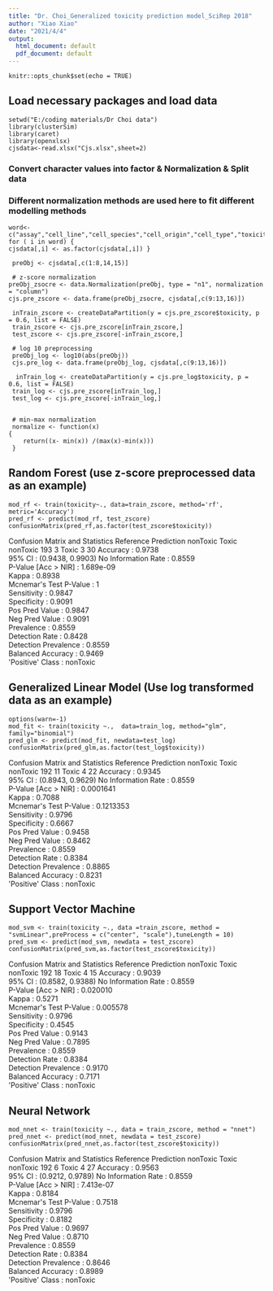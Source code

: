 ```yaml
---
title: "Dr. Choi_Generalized toxicity prediction model_SciRep 2018"
author: "Xiao Xiao"
date: "2021/4/4"
output:
  html_document: default
  pdf_document: default
---
```


```{r setup, include=FALSE}
knitr::opts_chunk$set(echo = TRUE)
```

## Load necessary packages and load data

```{r load data}
setwd("E:/coding materials/Dr Choi data")
library(clusterSim)
library(caret)
library(openxlsx)
cjsdata<-read.xlsx("Cjs.xlsx",sheet=2)
```

### Convert character values into factor & Normalization & Split data

### Different normalization methods are used here to fit different modelling methods 

```{r convert}
word<- c("assay","cell_line","cell_species","cell_origin","cell_type","toxicity")
for ( i in word) {
cjsdata[,i] <- as.factor(cjsdata[,i]) }
 
 preObj <- cjsdata[,c(1:8,14,15)] 
 
 # z-score normalization
preObj_zsocre <- data.Normalization(preObj, type = "n1", normalization = "column")
cjs.pre_zscore <- data.frame(preObj_zsocre, cjsdata[,c(9:13,16)]) 
 
 inTrain_zscore <- createDataPartition(y = cjs.pre_zscore$toxicity, p = 0.6, list = FALSE)
 train_zscore <- cjs.pre_zscore[inTrain_zscore,] 
 test_zscore <- cjs.pre_zscore[-inTrain_zscore,] 
 
 # log 10 preprocessing
 preObj_log <- log10(abs(preObj))
 cjs.pre_log <- data.frame(preObj_log, cjsdata[,c(9:13,16)])
 
  inTrain_log <- createDataPartition(y = cjs.pre_log$toxicity, p = 0.6, list = FALSE)
 train_log <- cjs.pre_zscore[inTrain_log,] 
 test_log <- cjs.pre_zscore[-inTrain_log,] 
 
 
 # min-max normalization
 normalize <- function(x)
{
    return((x- min(x)) /(max(x)-min(x)))
 }

```

## Random Forest (use z-score preprocessed data as an example)

```{r random forest, echo=TRUE}
mod_rf <- train(toxicity~., data=train_zscore, method='rf', metric='Accuracy')
pred_rf <- predict(mod_rf, test_zscore) 
confusionMatrix(pred_rf,as.factor(test_zscore$toxicity))
```

Confusion Matrix and Statistics
          Reference
Prediction nonToxic Toxic
  nonToxic      193     3
  Toxic           3    30
               Accuracy : 0.9738          
                 95% CI : (0.9438, 0.9903)
    No Information Rate : 0.8559          
    P-Value [Acc > NIR] : 1.689e-09       
                  Kappa : 0.8938          
 Mcnemar's Test P-Value : 1               
            Sensitivity : 0.9847          
            Specificity : 0.9091          
         Pos Pred Value : 0.9847          
         Neg Pred Value : 0.9091          
             Prevalence : 0.8559          
         Detection Rate : 0.8428          
   Detection Prevalence : 0.8559          
      Balanced Accuracy : 0.9469          
       'Positive' Class : nonToxic 

## Generalized Linear Model (Use log transformed data as an example)

```{r GLM, echo=TRUE}
options(warn=-1)   
mod_fit <- train(toxicity ~.,  data=train_log, method="glm", family="binomial")
pred_glm <- predict(mod_fit, newdata=test_log)
confusionMatrix(pred_glm,as.factor(test_log$toxicity))
```

Confusion Matrix and Statistics
          Reference
Prediction nonToxic Toxic
  nonToxic      192    11
  Toxic           4    22
               Accuracy : 0.9345          
                 95% CI : (0.8943, 0.9629)
    No Information Rate : 0.8559          
    P-Value [Acc > NIR] : 0.0001641       
                  Kappa : 0.7088          
 Mcnemar's Test P-Value : 0.1213353       
            Sensitivity : 0.9796          
            Specificity : 0.6667          
         Pos Pred Value : 0.9458          
         Neg Pred Value : 0.8462          
             Prevalence : 0.8559          
         Detection Rate : 0.8384          
   Detection Prevalence : 0.8865          
      Balanced Accuracy : 0.8231          
       'Positive' Class : nonToxic 



## Support Vector Machine

```{R SVM, echo=TRUE}
mod_svm <- train(toxicity ~., data =train_zscore, method = "svmLinear",preProcess = c("center", "scale"),tuneLength = 10)
pred_svm <- predict(mod_svm, newdata = test_zscore)
confusionMatrix(pred_svm,as.factor(test_zscore$toxicity))
```

Confusion Matrix and Statistics
          Reference
Prediction nonToxic Toxic
  nonToxic      192    18
  Toxic           4    15
               Accuracy : 0.9039          
                 95% CI : (0.8582, 0.9388)
    No Information Rate : 0.8559          
    P-Value [Acc > NIR] : 0.020010        
                  Kappa : 0.5271          
 Mcnemar's Test P-Value : 0.005578        
            Sensitivity : 0.9796          
            Specificity : 0.4545          
         Pos Pred Value : 0.9143          
         Neg Pred Value : 0.7895          
             Prevalence : 0.8559          
         Detection Rate : 0.8384          
   Detection Prevalence : 0.9170          
      Balanced Accuracy : 0.7171          
       'Positive' Class : nonToxic  


## Neural Network

```{R NN}
mod_nnet <- train(toxicity ~., data = train_zscore, method = "nnet")
pred_nnet <- predict(mod_nnet, newdata = test_zscore)
confusionMatrix(pred_nnet,as.factor(test_zscore$toxicity))
```

Confusion Matrix and Statistics
          Reference
Prediction nonToxic Toxic
  nonToxic      192     6
  Toxic           4    27
               Accuracy : 0.9563          
                 95% CI : (0.9212, 0.9789)
    No Information Rate : 0.8559          
    P-Value [Acc > NIR] : 7.413e-07       
                  Kappa : 0.8184          
 Mcnemar's Test P-Value : 0.7518          
            Sensitivity : 0.9796          
            Specificity : 0.8182          
         Pos Pred Value : 0.9697          
         Neg Pred Value : 0.8710          
             Prevalence : 0.8559          
         Detection Rate : 0.8384          
   Detection Prevalence : 0.8646          
      Balanced Accuracy : 0.8989          
       'Positive' Class : nonToxic 
       
       

